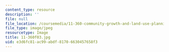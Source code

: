 ```yaml
---
content_type: resource
description: ''
file: null
file_location: /coursemedia/11-360-community-growth-and-land-use-planning-fall-2003/e3d6fc81ac99abdf81706630457658f3_11-360f03.jpg
file_type: image/jpeg
resourcetype: Image
title: 11-360f03.jpg
uid: e3d6fc81-ac99-abdf-8170-6630457658f3
---
```

